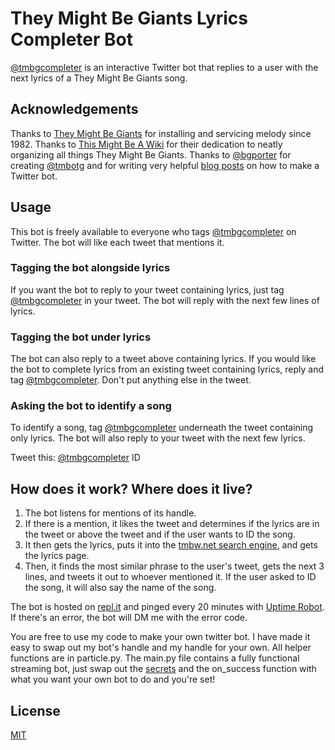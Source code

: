 # They Might Be Giants Lyrics Completer Bot

[@tmbgcompleter](https://twitter.com/tmbgcompleter) is an interactive Twitter bot that replies to a user with the next lyrics of a They Might Be Giants song.

## Acknowledgements

Thanks to [They Might Be Giants](tmbg.com) for installing and servicing melody since 1982. Thanks to [This Might Be A Wiki](tmbw.net) for their dedication to neatly organizing all things They Might Be Giants. Thanks to [@bgporter](https://github.com/bgporter) for creating [@tmbotg](https://twitter.com/tmbotg) and for writing very helpful [blog posts](https://artandlogic.com/?s=tmbotg) on how to make a Twitter bot.

## Usage

This bot is freely available to everyone who tags [@tmbgcompleter](https://twitter.com/tmbgcompleter) on Twitter.
The bot will like each tweet that mentions it.

### Tagging the bot alongside lyrics

If you want the bot to reply to your tweet containing lyrics, just tag [@tmbgcompleter](https://twitter.com/tmbgcompleter) in your tweet. The bot will reply with the next few lines of lyrics.

### Tagging the bot under lyrics

The bot can also reply to a tweet above containing lyrics. If you would like the bot to complete lyrics from an existing tweet containing lyrics, reply and tag [@tmbgcompleter](https://twitter.com/tmbgcompleter). Don't put anything else in the tweet.

### Asking the bot to identify a song

To identify a song, tag [@tmbgcompleter](https://twitter.com/tmbgcompleter) underneath the tweet containing only lyrics. The bot will also reply to your tweet with the next few lyrics.

Tweet this:
[@tmbgcompleter](https://twitter.com/tmbgcompleter) ID

## How does it work? Where does it live?

1. The bot listens for mentions of its handle.
2. If there is a mention, it likes the tweet and determines if the lyrics are in the tweet or above the tweet and if the user wants to ID the song.
3. It then gets the lyrics, puts it into the [tmbw.net search engine](http://tmbw.net/wiki/index.php?title=Special%3ASearch&profile=advanced&search=&fulltext=Search&ns100=1&profile=advanced), and gets the lyrics page.
4. Then, it finds the most similar phrase to the user's tweet, gets the next 3 lines, and tweets it out to whoever mentioned it. If the user asked to ID the song, it will also say the name of the song.

The bot is hosted on [repl.it](https://repl.it/~) and pinged every 20 minutes with [Uptime Robot](https://uptimerobot.com/). If there's an error, the bot will DM me with the error code.

You are free to use my code to make your own twitter bot. I have made it easy to swap out my bot's handle and my handle for your own. All helper functions are in particle.py. The main.py file contains a fully functional streaming bot, just swap out the [secrets](https://developer.twitter.com/en/docs/basics/authentication/guides/authentication-best-practices) and the on_success function with what you want your own bot to do and you're set!

## License
[MIT](https://choosealicense.com/licenses/mit/)
